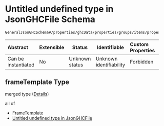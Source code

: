 # Untitled undefined type in JsonGHCFile Schema

```txt
GeneralJsonGHCSchema#/properties/ghcData/properties/groups/items/properties/frameTemplate
```




| Abstract            | Extensible | Status         | Identifiable            | Custom Properties | Additional Properties | Access Restrictions | Defined In                                                         |
| :------------------ | ---------- | -------------- | ----------------------- | :---------------- | --------------------- | ------------------- | ------------------------------------------------------------------ |
| Can be instantiated | No         | Unknown status | Unknown identifiability | Forbidden         | Allowed               | none                | [ghc.schema.json\*](../out/ghc.schema.json "open original schema") |

## frameTemplate Type

merged type ([Details](ghc-properties-ghcdata-properties-groups-group-properties-frametemplate.md))

all of

-   [FrameTemplate](ghc-definitions-frametemplate.md "check type definition")
-   [Untitled undefined type in JsonGHCFile](ghc-properties-ghcdata-properties-groups-group-properties-frametemplate-allof-1.md "check type definition")
